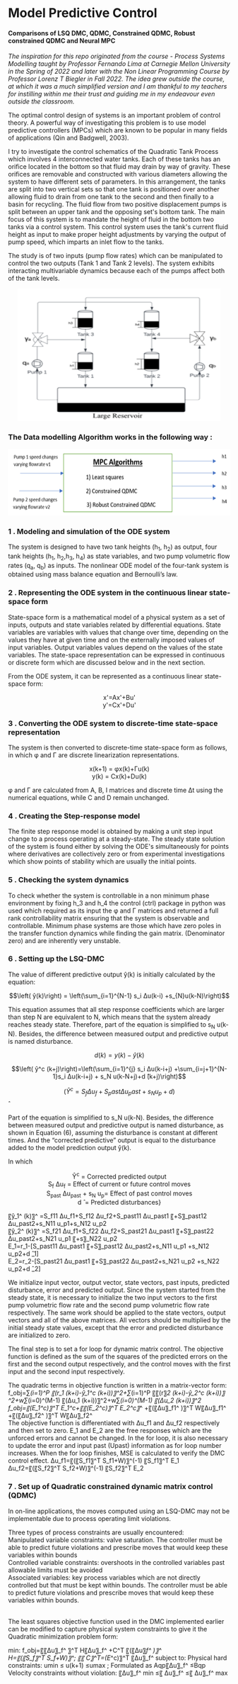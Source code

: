  # Model Predictive Control
 #### Comparisons of LSQ DMC, QDMC, Constrained QDMC, Robust constrained QDMC and Neural MPC
 

*The inspiration for this repo originated from the course - Process Systems Modelling taught by Professor Fernando Lima at Carnegie Mellon University in the Spring of 2022 and later with the Non Linear Programming Course by Professor Lorenz T Biegler in Fall 2022. The idea grew outside the course, at which it was a much simplified version and I am thankful to my teachers for instilling within me their trust and guiding me in my endeavour even outside the classroom.*

The optimal control design of systems is an important problem of control theory. A powerful way of investigating this problem is to use model predictive controllers (MPCs) which are known to be popular in many fields of applications (Qin and Badgwell, 2003).

I try to investigate the control schematics of the Quadratic Tank Process which involves 4 interconnected water tanks. Each of these tanks has an orifice located in the bottom so that fluid may drain by way of gravity. These orifices are removable and constructed with various diameters allowing the system to have different sets of parameters. In this arrangement, the tanks are split into two vertical sets so that one tank is positioned over another allowing fluid to drain from one tank to the second and then finally to a basin for recycling. The fluid flow from two positive displacement pumps is split between an upper tank and the opposing set's bottom tank. The main focus of this system is to mandate the height of fluid in the bottom two tanks via a control system. This control system uses the tank's current fluid height as input to make proper height adjustments by varying the output of pump speed, which imparts an inlet flow to the tanks.

The study is of two inputs (pump flow rates) which can be manipulated to control the two outputs (Tank 1 and Tank 2 levels). The system exhibits interacting multivariable dynamics because each of the pumps affect both of the tank levels.
<p align="center">
 <img width="460" height="300" src="QuadTank.png">
</p>

### The Data modelling Algorithm works in the following way :
 <p align="center">
 <img width="550" height="150" src="MPC.png">
</p>

### 1 . Modeling and simulation of the ODE system
The system is designed to have two tank heights (h<sub>1</sub>, h<sub>2</sub>) as output, four tank heights (h<sub>1</sub>, h<sub>2</sub>,h<sub>3</sub>, h<sub>4</sub>) as state variables, and two pump volumetric flow rates (q<sub>a</sub>, q<sub>b</sub>) as inputs. The nonlinear ODE model of the four-tank system is obtained using mass balance equation and Bernoulli’s law.

### 2 . Representing the ODE system in the continuous linear state-space form
State-space form is a mathematical model of a physical system as a set of inputs, outputs and state variables related by differential equations. State variables are variables with values that change over time, depending on the values they have at given time and on the externally imposed values of input variables. Output variables values depend on the values of the state variables. The state-space representation can be expressed in continuous or discrete form which are discussed below and in the next section.

From the ODE system, it can be represented as a continuous linear state-space form:
<p align="center">
 x'=Ax'+Bu'  <br />
 y'=Cx'+Du' 
</p>

### 3 . Converting the ODE system to discrete-time state-space representation
The system is then converted to discrete-time state-space form as follows, in which φ and Γ are discrete linearization representations.
<p align="center">
x(k+1) = φx(k)+Γu(k) <br />
y(k) = Cx(k)+Du(k)
</p>

φ and Γ are calculated from A, B, I matrices and discrete time Δt using the numerical equations, while C and D remain unchanged. 

### 4 .  Creating the Step-response model
The finite step response model is obtained by making a unit step input change to a process operating at a steady-state. The steady state solution of the system is
found either by solving the ODE's simultaneously for points where derivatives are collectively zero or from experimental investigations which show points of stability which are usually the initial points.

### 5 .  Checking the system dynamics
To check whether the system is controllable in a non minimum phase environment by fixing h_3 and  h_4 the control (ctrl) package in python was used which required as its input the φ and Γ matrices and returned a full rank controllability matrix ensuring that the system is observable and controllable.
Minimum phase systems are those which have zero poles in the transfer function dynamics while finding the gain matrix. (Denominator zero) and are inherently very unstable.

### 6 .  Setting up the LSQ-DMC


The value of different predictive output ŷ(k) is initially calculated by the equation: <br />

$$\left( ŷ(k)\right) = \left(\sum_{i=1}^{N-1} s_i Δu(k-i) +s_{N}u(k-N)\right)$$

This equation assumes that all step response coefficients which are larger than step N are equivalent to N, which means that the system already reaches steady state. Therefore, part of the equation is simplified to s<sub>N</sub> u(k-N). Besides, the difference between measured output and predictive output is named disturbance.

$$d(k)=y(k)-ŷ(k)  $$                                                        
                                                                
$$\left( ŷ^c (k+j)\right)=\left(\sum_{i=1}^{j} s_i Δu(k-i+j) +\sum_{i=j+1}^{N-1}s_i Δu(k-i+j) + s_N u(k-N+j)+d ̂(k+j)\right)$$

$$\left( Ŷ^c=S_f Δu_f+S_past Δu_past+s_N u_p+d \right)$$ ̂

Part of the equation is simplified to s_N u(k-N). Besides, the difference between measured output and predictive output is named disturbance, as shown in Equation (6), assuming the disturbance is constant at different times. And the “corrected predictive” output is equal to the disturbance added to the model prediction output ŷ(k).

 In which 
 
<p align = "center">
 Ŷ<sup>c</sup>  =  Corrected predicted output <br /> S<sub>f</sub> Δu<sub>f</sub>  = Effect of current or future control moves<br />S<sub>past</sub> Δu<sub>past</sub> +  s<sub>N</sub> u<sub>p</sub>= Effect of past control moves <br />d ̂ = Predicted disturbances}
</p>

〖ŷ_1^  (k)〗^ =S_f11 Δu_f1+S_f12 Δu_f2+S_past11 Δu_past1 〖+S〗_past12 Δu_past2+s_N11 u_p1+s_N12 u_p2                  
〖ŷ_2^  (k)〗^ =S_f21 Δu_f1+S_f22 Δu_f2+S_past21 Δu_past1 〖+S〗_past22 Δu_past2+s_N21 u_p1 〖+s〗_N22 u_p2                    
E_1=r_1-[S_past11 Δu_past1 〖+S〗_past12 Δu_past2+s_N11 u_p1  +s_N12 u_p2+d ̂_1]      
E_2=r_2-[S_past21 Δu_past1 〖+S〗_past22 Δu_past2+s_N21 u_p2  +s_N22 u_p2+d ̂_2]          

We initialize input vector, output vector, state vectors, past inputs, predicted disturbance, error and predicted output. Since the system started from the steady state, it is necessary to initialize the two input vectors to the first pump volumetric flow rate and the second pump volumetric flow rate respectively. The same work should be applied to the state vectors, output vectors and all of the above matrices. All vectors should be multiplied by the initial steady state values, except that the error and predicted disturbance are initialized to zero. 

The final step is to set a for loop for dynamic matrix control. The objective function is defined as the sum of the squares of the predicted errors on the first and the second output respectively, and the control moves with the first input and the second input respectively.

The quadratic terms in objective function is written in a matrix-vector form:
f_obj=∑_(i=1)^P 〖(r_1 (k+i)-ŷ_1^c (k+i))〗^2+∑_(i=1)^P 〖〖(r〗_2 (k+i)-ŷ_2^c (k+i))〗^2+w∑_(i=0)^(M-1) 〖(Δu_1 (k+i))〗^2+w∑_(i=0)^(M-1) 〖(Δu_2 (k+i))〗^2           
f_obj=〖(E_1^c)〗^T E_1^c+〖〖(E_2^c)〗^T E_2^c〗_^  +〖(〖Δu〗_f1^ )〗^T W〖Δu〗_f1^ +〖(〖Δu〗_f2^ )〗^T W〖Δu〗_f2^                                                        
The objective function is differentiated with Δu_f1 and Δu_f2 respectively and then set to zero. 
E_1 and E_2  are the free responses which are the unforced errors and cannot be changed.  In the for loop, it is also necessary to update the error and input past (Upast) information as for loop number increases. When the for loop finishes, MSE is calculated to verify the DMC control effect. 
Δu_f1=〖(〖S_f1〗^T S_f1+W)〗^(-1) 〖S_f1〗^T E_1                                                                                                           
Δu_f2=〖(〖S_f2〗^T S_f2+W)〗^(-1) 〖S_f2〗^T E_2 

### 7 . Set up of Quadratic constrained dynamic matrix control (QDMC)
In on-line applications, the moves computed using an LSQ-DMC may not be implementable due to process operating limit violations. 

Three types of process constraints are usually encountered:<br />
Manipulated variable constraints:  valve saturation. The controller must be able to predict future violations and prescribe moves that would keep these variables within bounds<br />
Controlled variable constraints: overshoots in the controlled variables past allowable limits must be avoided<br />
Associated variables: key process variables which are not directly controlled but that must be kept within bounds. 
The controller must be able to predict future violations and prescribe moves that would keep these variables within bounds.  
<br />

The least squares objective function used in the DMC implemented earlier can be modified to capture physical system constraints to give it the Quadratic minimization problem form:

min: f_obj=〖〖Δu〗_f^ 〗^T H〖Δu〗_f^ +C^T  〖(〖Δu〗_f^ )〗^   
H=〖(〖S_f〗^T S_f+W)〗^; 〖〖    C〗^T=(E_^c)〗^T 〖Δu〗_f^ 
         subject to: 
Physical hard constraints:   umin  ≤  u(k+1)   ≤umax ;      Formulated as Aqp〖Δu〗_f^ ≤Bqp
                       Velocity constraints without violation:   〖Δu〗_f^ min  ≤〖   Δu〗_f^   ≤〖  Δu〗_f^ max 

